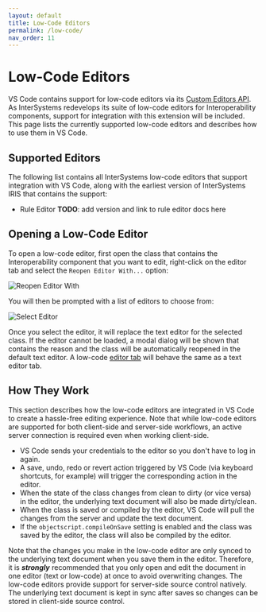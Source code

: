 ```yaml
---
layout: default
title: Low-Code Editors
permalink: /low-code/
nav_order: 11
---
```


# Low-Code Editors

VS Code contains support for low-code editors via its [Custom Editors API](https://code.visualstudio.com/api/extension-guides/custom-editors). As InterSystems redevelops its suite of low-code editors for Interoperability components, support for integration with this extension will be included. This page lists the currently supported low-code editors and describes how to use them in VS Code.

## Supported Editors

The following list contains all InterSystems low-code editors that support integration with VS Code, along with the earliest version of InterSystems IRIS that contains the support:

* Rule Editor **TODO**: add version and link to rule editor docs here

## Opening a Low-Code Editor

To open a low-code editor, first open the class that contains the Interoperability component that you want to edit, right-click on the editor tab and select the `Reopen Editor With...` option:

![Reopen Editor With](../assets/images/reopen-editor-with.png "reopen editor with")

You will then be prompted with a list of editors to choose from:

![Select Editor](../assets/images/low-code-select.png "select editor")

Once you select the editor, it will replace the text editor for the selected class. If the editor cannot be loaded, a modal dialog will be shown that contains the reason and the class will be automatically reopened in the default text editor. A low-code [editor tab](https://code.visualstudio.com/docs/getstarted/userinterface#_tabs) will behave the same as a text editor tab.

## How They Work

This section describes how the low-code editors are integrated in VS Code to create a hassle-free editing experience. Note that while low-code editors are supported for both client-side and server-side workflows, an active server connection is required even when working client-side.

* VS Code sends your credentials to the editor so you don't have to log in again.
* A save, undo, redo or revert action triggered by VS Code (via keyboard shortcuts, for example) will trigger the corresponding action in the editor.
* When the state of the class changes from clean to dirty (or vice versa) in the editor, the underlying text document will also be made dirty/clean.
* When the class is saved or compiled by the editor, VS Code will pull the changes from the server and update the text document.
* If the `objectscript.compileOnSave` setting is enabled and the class was saved by the editor, the class will also be compiled by the editor.

Note that the changes you make in the low-code editor are only synced to the underlying text document when you save them in the editor. Therefore, it is ***strongly*** recommended that you only open and edit the document in one editor (text or low-code) at once to avoid overwriting changes. The low-code editors provide support for server-side source control natively. The underlying text document is kept in sync after saves so changes can be stored in client-side source control.
